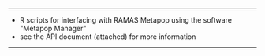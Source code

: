 ***************
* R scripts for interfacing with RAMAS Metapop using the software "Metapop Manager"
*  see the API document (attached) for more information
***************